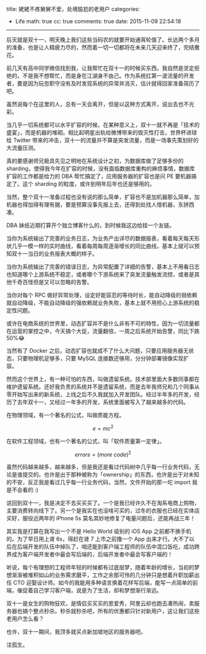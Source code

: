 title: 姥姥不疼舅舅不爱，处境尴尬的老用户
categories:
  - Life
math: true
cc: true
comments: true
date: 2015-11-09 22:54:18
---

后天就是双十一，明天晚上我们这些当码农的就要开始通宵轮值了。长达两个多月的准备，也是让人精疲力尽的，然而着一切一切都将在未来几天迎来终了，完结撒花。

前几天有高中同学微信找到我，让我帮忙在双十一的时候买东西。我自然是坚定拒绝的，不是我不想帮忙，而是身在江湖身不由己。作为系统扛第一波流量的开发者，要是因为玩忽职守没有及时发现系统的异常并消灭，估计就得回家准备简历了吧。

虽然说每个在这里的人，总有一天会离开，但是以这种方式离开，说出去也不光彩。

<!-- more -->

当几乎一切系统都可以水平扩容的时候，在某种意义上，双十一就不再是「技术的盛宴」，而是机器的堆砌。相比起明星出轨给微博带来的毁灭性打击，世界杯进球给 Twitter 带来的冲击，双十一的流量并不算是突发流量，而是一场事先策划好的大流量压测。

真的要感谢师兄极具先见之明地在系统设计之初，为数据库做了足够多份的 sharding，使得我今年在扩容的时候，没有面临数据库重构的麻烦事情，数据库扩容的工作都是给力的 DBA 帮忙搞定了，应用服务器的扩容也是问 PE 要机器搞定了。这个 sharding 的粒度，或许到明年后年也还是够用的。

当然，整个双十一准备过程也没有说的那么简单，扩容也不是加机器那么简单，加机器也得加得有理有据，要是预算没事先报上去，还得到处找人借机器，东拼西凑。

DBA 妹纸近期打算开个独立博客什么的，到时候我这边给挂一个友链。

当你为系统输出了完善的业务日志，为业务产出详尽的数据报表，看着每天每天形状几乎一模一样的实时曲线，看着每周每周逐渐增长的同比曲线，基本上就可以预知双十一当日的业务报表大概的样子。

当你为系统输出了完善的错误日志，为异常配置了详细的告警，基本上不用看日志也知道哪个上游系统不稳定，或者哪个下游系统来了突发流量触发流控，或者是其他千奇百怪但是又可以忽略的告警。

当你对每个 RPC 做好异常处理，设定好能容忍的等待时长，能自动降级的弱依赖就自动降级，不能自动降级的强依赖就业务失败，基本上就不用担心上游系统的稳定性问题。

或许在电商系统的世界里，动态扩容并不是什么非有不可的特性，因为一切流量都在运营的掌控之中，今天搞个大促，流量翻倍，一周之后系统开始告警，同比下跌 50%😂

当然有了 Docker 之后，动态扩容也就成不了什么大问题，只要应用服务器无状态，只要物理机足够多，只要 MySQL 连接数还够用，分分钟部署镜像实现扩容。

然而这个世界上，有一种可怕的东西，叫做遗留系统。技术部里面大多数同事都在维护遗留系统。还好我负责的系统并不是遗留系统，而是去年我师兄和几个同事从零开始写出来的新系统，上线之后不久我就加入开发团队。经过半年多的开发，经历了去年双十一，又经过一年多的开发，系统里面被写入了越来越多的代码。

在物理领域，有一个著名的公式，叫做质能方程。

$$e = mc^2$$

在软件工程领域，也有一个著名的公式，叫「软件质量第一定律」。

$$errors = (more\ code)^2$$

虽然代码越来越多，越来越多，但是我还是看过代码树中几乎每一行业务代码，无论是谁提交的。也许是出于那种被称为「ownership」的东西，也许是出于对未知的不安，反正我是看过几乎每一行业务代码，当然，文件开始的那一坨 import 我是不会看的 :)

说回到双十一，我是决定不去买买买了。一个是我已经许久不在淘系电商上购物，主要消费转向线下了。另一个是我实在也没啥可买的，过冬的衣服也已经在实体店买好，服役近两年的 iPhone 5s 莫名其妙地修复了电量问题后，还能再战三年！

其实我是打算在我写出一个不是 Hello World 级别的 iOS App 之前都不换手机的。为了早日用上肾 6s，得赶在肾 7 上市之前撸一个 App 出来才行。大不了以后在后端开发的队伍中掉队了，咱还能到客户端工程师的队伍中混口饭吃，成功跨界成为客户端开发者中最会写后端的，后端开发者中最会写客户端的！

听说，每个有理想的工程师年轻的时候都有过底层梦，随着年龄的增长，当初的梦想渐渐被堆积如山的业务需求磨平，工作之余那可怜的几分钟只是想着升职加薪出任 CTO 迎娶设计师。如今的我能用多种语言换着花样写后端，能写一点简单的前端，催促着自己学习客户端，说是为了生活，却和梦想渐行渐远。

双十一是女生的购物狂欢，是情侣买买买的恩爱秀，阿里云却也跑去凑热闹，卖服务器也搞个整点秒杀。秒杀就秒杀吧，所有的优惠都只针对新用户，这让我们这些老用户怎么看？

也许，双十一期间，我顶多就买点新加坡地区的服务器吧。

注孤生。

